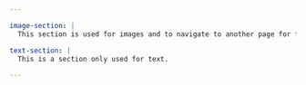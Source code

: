 ```yaml
---

image-section: |
  This section is used for images and to navigate to another page for further information.

text-section: |
  This is a section only used for text.

---
```

